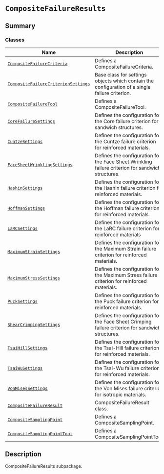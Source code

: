 # `CompositeFailureResults`

<a id="summary"></a>

## Summary

### Classes

| Name | Description |
|-----------------------------------------------------------------------------------------------------------------------------------------------------------------------------------------------------------|---------------------------------------------------------------------------------------------------|
| [`CompositeFailureCriteria`](CompositeFailureCriteria.md#ansys.mechanical.stubs.v242.Ansys.ACT.Automation.Mechanical.Results.CompositeFailureResults.CompositeFailureCriteria)                            | Defines a CompositeFailureCriteria.                                                               |
| [`CompositeFailureCriterionSettings`](CompositeFailureCriterionSettings.md#ansys.mechanical.stubs.v242.Ansys.ACT.Automation.Mechanical.Results.CompositeFailureResults.CompositeFailureCriterionSettings) | Base class for settings objects which contain the configuration of a single failure criterion.    |
| [`CompositeFailureTool`](CompositeFailureTool.md#ansys.mechanical.stubs.v242.Ansys.ACT.Automation.Mechanical.Results.CompositeFailureResults.CompositeFailureTool)                                        | Defines a CompositeFailureTool.                                                                   |
| [`CoreFailureSettings`](CoreFailureSettings.md#ansys.mechanical.stubs.v242.Ansys.ACT.Automation.Mechanical.Results.CompositeFailureResults.CoreFailureSettings)                                           | Defines the configuration for the Core failure criterion for sandwich structures.                 |
| [`CuntzeSettings`](CuntzeSettings.md#ansys.mechanical.stubs.v242.Ansys.ACT.Automation.Mechanical.Results.CompositeFailureResults.CuntzeSettings)                                                          | Defines the configuration for the Cuntze failure criterion for reinforced materials.              |
| [`FaceSheetWrinklingSettings`](FaceSheetWrinklingSettings.md#ansys.mechanical.stubs.v242.Ansys.ACT.Automation.Mechanical.Results.CompositeFailureResults.FaceSheetWrinklingSettings)                      | Defines the configuration for the Face Sheet Wrinkling failure criterion for sandwich structures. |
| [`HashinSettings`](HashinSettings.md#ansys.mechanical.stubs.v242.Ansys.ACT.Automation.Mechanical.Results.CompositeFailureResults.HashinSettings)                                                          | Defines the configuration for the Hashin failure criterion for reinforced materials.              |
| [`HoffmanSettings`](HoffmanSettings.md#ansys.mechanical.stubs.v242.Ansys.ACT.Automation.Mechanical.Results.CompositeFailureResults.HoffmanSettings)                                                       | Defines the configuration for the Hoffman failure criterion for reinforced materials.             |
| [`LaRCSettings`](LaRCSettings.md#ansys.mechanical.stubs.v242.Ansys.ACT.Automation.Mechanical.Results.CompositeFailureResults.LaRCSettings)                                                                | Defines the configuration for the LaRC failure criterion for reinforced materials                 |
| [`MaximumStrainSettings`](MaximumStrainSettings.md#ansys.mechanical.stubs.v242.Ansys.ACT.Automation.Mechanical.Results.CompositeFailureResults.MaximumStrainSettings)                                     | Defines the configuration for the Maximum Strain failure criterion for reinforced materials.      |
| [`MaximumStressSettings`](MaximumStressSettings.md#ansys.mechanical.stubs.v242.Ansys.ACT.Automation.Mechanical.Results.CompositeFailureResults.MaximumStressSettings)                                     | Defines the configuration for the Maximum Stress failure criterion for reinforced materials.      |
| [`PuckSettings`](PuckSettings.md#ansys.mechanical.stubs.v242.Ansys.ACT.Automation.Mechanical.Results.CompositeFailureResults.PuckSettings)                                                                | Defines the configuration for the Puck failure criterion for reinforced materials.                |
| [`ShearCrimpingSettings`](ShearCrimpingSettings.md#ansys.mechanical.stubs.v242.Ansys.ACT.Automation.Mechanical.Results.CompositeFailureResults.ShearCrimpingSettings)                                     | Defines the configuration for the Face Sheet Crimping failure criterion for sandwich structures.  |
| [`TsaiHillSettings`](TsaiHillSettings.md#ansys.mechanical.stubs.v242.Ansys.ACT.Automation.Mechanical.Results.CompositeFailureResults.TsaiHillSettings)                                                    | Defines the configuration for the Tsai-Hill failure criterion for reinforced materials.           |
| [`TsaiWuSettings`](TsaiWuSettings.md#ansys.mechanical.stubs.v242.Ansys.ACT.Automation.Mechanical.Results.CompositeFailureResults.TsaiWuSettings)                                                          | Defines the configuration for the Tsai-Wu failure criterion for reinforced materials.             |
| [`VonMisesSettings`](VonMisesSettings.md#ansys.mechanical.stubs.v242.Ansys.ACT.Automation.Mechanical.Results.CompositeFailureResults.VonMisesSettings)                                                    | Defines the configuration for the Von Mises failure criterion for isotropic materials.            |
| [`CompositeFailureResult`](CompositeFailureResult.md#ansys.mechanical.stubs.v242.Ansys.ACT.Automation.Mechanical.Results.CompositeFailureResults.CompositeFailureResult)                                  | CompositeFailureResult class.                                                                     |
| [`CompositeSamplingPoint`](CompositeSamplingPoint.md#ansys.mechanical.stubs.v242.Ansys.ACT.Automation.Mechanical.Results.CompositeFailureResults.CompositeSamplingPoint)                                  | Defines a CompositeSamplingPoint.                                                                 |
| [`CompositeSamplingPointTool`](CompositeSamplingPointTool.md#ansys.mechanical.stubs.v242.Ansys.ACT.Automation.Mechanical.Results.CompositeFailureResults.CompositeSamplingPointTool)                      | Defines a CompositeSamplingPointTool.                                                             |

<a id="description"></a>

## Description

CompositeFailureResults subpackage.

<!-- !! processed by numpydoc !! -->


